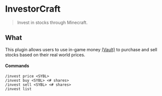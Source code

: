 # InvestorCraft

> Invest in stocks through Minecraft.

## What

This plugin allows users to use in-game money [(Vault)](https://dev.bukkit.org/projects/vault) to purchase and sell stocks based on their real world prices.

#### Commands
```
/invest price <SYBL>
/invest buy <SYBL> <# shares>
/invest sell <SYBL> <# shares>
/invest list
```
